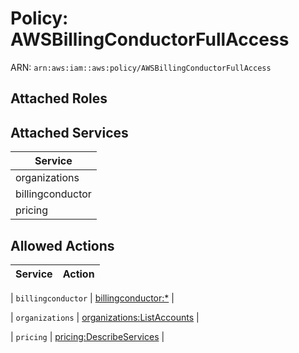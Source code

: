 # Policy: AWSBillingConductorFullAccess

ARN: `arn:aws:iam::aws:policy/AWSBillingConductorFullAccess`

## Attached Roles

## Attached Services

| Service |
|---------|
| organizations |
| billingconductor |
| pricing |

## Allowed Actions

| Service | Action |
|:-------:|--------|

| `billingconductor` | [billingconductor:*](../actions.md#billingconductor:all) |

| `organizations` | [organizations:ListAccounts](../actions.md#organizations:listaccounts) |

| `pricing` | [pricing:DescribeServices](../actions.md#pricing:describeservices) |
